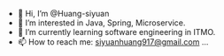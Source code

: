 - 👋 Hi, I’m @Huang-siyuan
- 👀 I’m interested in Java, Spring, Microservice.
- 🌱 I’m currently learning software engineering in ITMO.
- 📫 How to reach me: siyuanhuang917@gmail.com ...

<!---
Huang-siyuan/Huang-siyuan is a ✨ special ✨ repository because its `README.md` (this file) appears on your GitHub profile.
You can click the Preview link to take a look at your changes.
--->
